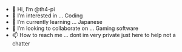 - 👋 Hi, I’m @th4-pi
- 👀 I’m interested in ... Coding
- 🌱 I’m currently learning ... Japanese
- 💞️ I’m looking to collaborate on ... Gaming software
- 📫 How to reach me ... dont im very private just here to help not a chatter
